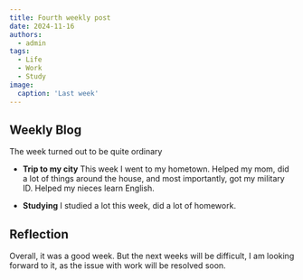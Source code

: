 ```yaml
---
title: Fourth weekly post
date: 2024-11-16
authors:
  - admin
tags:
  - Life
  - Work
  - Study
image:
  caption: 'Last week'
---
```


## Weekly Blog

The week turned out to be quite ordinary

- **Trip to my city**
    This week I went to my hometown. Helped my mom, did a lot of things around the house, and most importantly, got my military ID. Helped my nieces learn English.

- **Studying**
    I studied a lot this week, did a lot of homework.

## Reflection

Overall, it was a good week. But the next weeks will be difficult, I am looking forward to it, as the issue with work will be resolved soon.